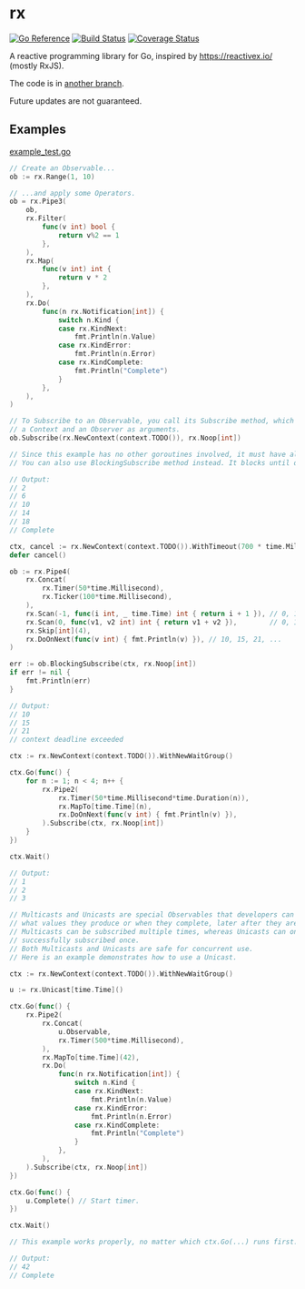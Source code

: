 # rx

[![Go Reference](https://pkg.go.dev/badge/github.com/b97tsk/rx.svg)](https://pkg.go.dev/github.com/b97tsk/rx)
[![Build Status](https://github.com/b97tsk/rx/actions/workflows/build.yml/badge.svg?branch=generics)](https://github.com/b97tsk/rx/actions/workflows/build.yml)
[![Coverage Status](https://coveralls.io/repos/github/b97tsk/rx/badge.svg?branch=generics)](https://coveralls.io/github/b97tsk/rx?branch=generics)

A reactive programming library for Go, inspired by https://reactivex.io/ (mostly RxJS).

The code is in [another branch](https://github.com/b97tsk/rx/tree/generics).

Future updates are not guaranteed.

## Examples

[example_test.go](https://github.com/b97tsk/rx/blob/generics/example_test.go)

```go
// Create an Observable...
ob := rx.Range(1, 10)

// ...and apply some Operators.
ob = rx.Pipe3(
	ob,
	rx.Filter(
		func(v int) bool {
			return v%2 == 1
		},
	),
	rx.Map(
		func(v int) int {
			return v * 2
		},
	),
	rx.Do(
		func(n rx.Notification[int]) {
			switch n.Kind {
			case rx.KindNext:
				fmt.Println(n.Value)
			case rx.KindError:
				fmt.Println(n.Error)
			case rx.KindComplete:
				fmt.Println("Complete")
			}
		},
	),
)

// To Subscribe to an Observable, you call its Subscribe method, which takes
// a Context and an Observer as arguments.
ob.Subscribe(rx.NewContext(context.TODO()), rx.Noop[int])

// Since this example has no other goroutines involved, it must have already done.
// You can also use BlockingSubscribe method instead. It blocks until done.

// Output:
// 2
// 6
// 10
// 14
// 18
// Complete
```

```go
ctx, cancel := rx.NewContext(context.TODO()).WithTimeout(700 * time.Millisecond)
defer cancel()

ob := rx.Pipe4(
	rx.Concat(
		rx.Timer(50*time.Millisecond),
		rx.Ticker(100*time.Millisecond),
	),
	rx.Scan(-1, func(i int, _ time.Time) int { return i + 1 }), // 0, 1, 2, 3, ...
	rx.Scan(0, func(v1, v2 int) int { return v1 + v2 }),        // 0, 1, 3, 6, ...
	rx.Skip[int](4),
	rx.DoOnNext(func(v int) { fmt.Println(v) }), // 10, 15, 21, ...
)

err := ob.BlockingSubscribe(ctx, rx.Noop[int])
if err != nil {
	fmt.Println(err)
}

// Output:
// 10
// 15
// 21
// context deadline exceeded
```

```go
ctx := rx.NewContext(context.TODO()).WithNewWaitGroup()

ctx.Go(func() {
	for n := 1; n < 4; n++ {
		rx.Pipe2(
			rx.Timer(50*time.Millisecond*time.Duration(n)),
			rx.MapTo[time.Time](n),
			rx.DoOnNext(func(v int) { fmt.Println(v) }),
		).Subscribe(ctx, rx.Noop[int])
	}
})

ctx.Wait()

// Output:
// 1
// 2
// 3
```

```go
// Multicasts and Unicasts are special Observables that developers can decide
// what values they produce or when they complete, later after they are subscribed.
// Multicasts can be subscribed multiple times, whereas Unicasts can only be
// successfully subscribed once.
// Both Multicasts and Unicasts are safe for concurrent use.
// Here is an example demonstrates how to use a Unicast.

ctx := rx.NewContext(context.TODO()).WithNewWaitGroup()

u := rx.Unicast[time.Time]()

ctx.Go(func() {
	rx.Pipe2(
		rx.Concat(
			u.Observable,
			rx.Timer(500*time.Millisecond),
		),
		rx.MapTo[time.Time](42),
		rx.Do(
			func(n rx.Notification[int]) {
				switch n.Kind {
				case rx.KindNext:
					fmt.Println(n.Value)
				case rx.KindError:
					fmt.Println(n.Error)
				case rx.KindComplete:
					fmt.Println("Complete")
				}
			},
		),
	).Subscribe(ctx, rx.Noop[int])
})

ctx.Go(func() {
	u.Complete() // Start timer.
})

ctx.Wait()

// This example works properly, no matter which ctx.Go(...) runs first.

// Output:
// 42
// Complete
```
